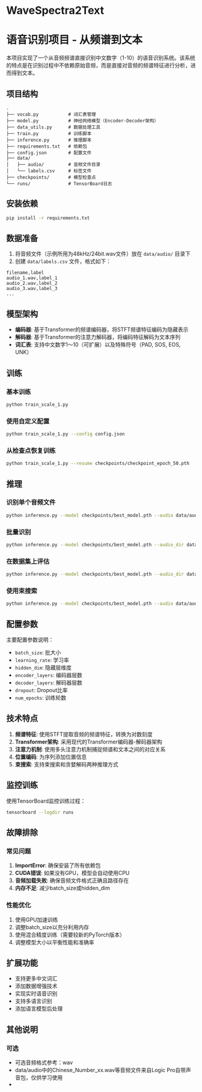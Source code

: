 # WaveSpectra2Text
# 语音识别项目 - 从频谱到文本

本项目实现了一个从音频频谱直接识别中文数字（1-10）的语音识别系统。该系统的特点是在识别过程中不依赖原始音频，而是直接对音频的频谱特征进行分析，进而得到文本。

## 项目结构

```
.
├── vocab.py           # 词汇表管理
├── model.py           # 神经网络模型（Encoder-Decoder架构）
├── data_utils.py      # 数据处理工具
├── train.py           # 训练脚本
├── inference.py       # 推理脚本
├── requirements.txt   # 依赖包
├── config.json        # 配置文件
├── data/
│   ├── audio/         # 音频文件目录
│   └── labels.csv     # 标签文件
├── checkpoints/       # 模型检查点
└── runs/              # TensorBoard日志
```

## 安装依赖

```bash
pip install -r requirements.txt
```

## 数据准备

1. 将音频文件（示例所用为48kHz/24bit.wav文件）放在 `data/audio/` 目录下
2. 创建 `data/labels.csv` 文件，格式如下：

```csv
filename,label
audio_1.wav,label_1
audio_2.wav,label_2
audio_3.wav,label_3
...
```

## 模型架构

- **编码器**: 基于Transformer的频谱编码器，将STFT频谱特征编码为隐藏表示
- **解码器**: 基于Transformer的注意力解码器，将编码特征解码为文本序列
- **词汇表**: 支持中文数字1～10（可扩展）以及特殊符号（PAD, SOS, EOS, UNK）

## 训练

### 基本训练

```bash
python train_scale_1.py
```

### 使用自定义配置

```bash
python train_scale_1.py --config config.json
```

### 从检查点恢复训练

```bash
python train_scale_1.py --resume checkpoints/checkpoint_epoch_50.pth
```

## 推理

### 识别单个音频文件

```bash
python inference.py --model checkpoints/best_model.pth --audio data/audio/1.wav
```

### 批量识别

```bash
python inference.py --model checkpoints/best_model.pth --audio_dir data/audio --output results.csv
```

### 在数据集上评估

```bash
python inference.py --model checkpoints/best_model.pth --audio_dir data/audio --labels data/labels.csv --output evaluation.csv
```

### 使用束搜索

```bash
python inference.py --model checkpoints/best_model.pth --audio data/audio/audio_1.wav --beam_size 5
```

## 配置参数

主要配置参数说明：

- `batch_size`: 批大小
- `learning_rate`: 学习率
- `hidden_dim`: 隐藏层维度
- `encoder_layers`: 编码器层数
- `decoder_layers`: 解码器层数
- `dropout`: Dropout比率
- `num_epochs`: 训练轮数

## 技术特点

1. **频谱特征**: 使用STFT提取音频的频谱特征，转换为对数刻度
2. **Transformer架构**: 采用现代的Transformer编码器-解码器架构
3. **注意力机制**: 使用多头注意力机制捕捉频谱和文本之间的对应关系
4. **位置编码**: 为序列添加位置信息
5. **束搜索**: 支持束搜索和贪婪解码两种推理方式

## 监控训练

使用TensorBoard监控训练过程：

```bash
tensorboard --logdir runs
```

## 故障排除

### 常见问题

1. **ImportError**: 确保安装了所有依赖包
2. **CUDA错误**: 如果没有GPU，模型会自动使用CPU
3. **音频加载失败**: 确保音频文件格式正确且路径存在
4. **内存不足**: 减少batch_size或hidden_dim

### 性能优化

1. 使用GPU加速训练
2. 调整batch_size以充分利用内存
3. 使用混合精度训练（需要较新的PyTorch版本）
4. 调整模型大小以平衡性能和准确率

## 扩展功能

- 支持更多中文词汇
- 添加数据增强技术
- 实现实时语音识别
- 支持多语言识别
- 添加语言模型后处理

## 其他说明

### 可选

- 可选音频格式参考：wav
- data/audio中的Chinese_Number_xx.wav等音频文件来自Logic Pro自带声音包，仅供学习使用
- 

